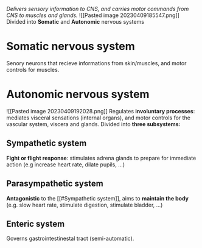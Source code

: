 _Delivers sensory information to CNS, and carries motor commands from CNS to muscles and glands._
![[Pasted image 20230409185547.png]]
Divided into **Somatic** and **Autonomic** nervous systems
# Somatic nervous system
Senory neurons that recieve informations from skin/muscles, and motor controls for muscles.

# Autonomic nervous system
![[Pasted image 20230409192028.png]]
Regulates **involuntary processes**: mediates visceral sensations (internal organs), and motor controls for the vascular system, viscera and glands. 
Divided into **three subsystems:**
## Sympathetic system
**Fight or flight response**: stimulates adrena glands to prepare for immediate action (e.g increase heart rate, dilate pupils, ...)
## Parasympathetic system
**Antagonistic** to the [[#Sympathetic system]], aims to **maintain the body** (e.g. slow heart rate, stimulate digestion, stimulate bladder, ...)
## Enteric system
Governs gastrointestinestal tract (semi-automatic).